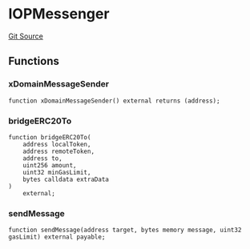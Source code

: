 # IOPMessenger
[Git Source](https://github.com/Bananapus/nana-suckers/blob/faba69dd26a284c037886fb39a0fe6a34055e8dd/src/interfaces/IOPMessenger.sol)


## Functions
### xDomainMessageSender


```solidity
function xDomainMessageSender() external returns (address);
```

### bridgeERC20To


```solidity
function bridgeERC20To(
    address localToken,
    address remoteToken,
    address to,
    uint256 amount,
    uint32 minGasLimit,
    bytes calldata extraData
)
    external;
```

### sendMessage


```solidity
function sendMessage(address target, bytes memory message, uint32 gasLimit) external payable;
```

